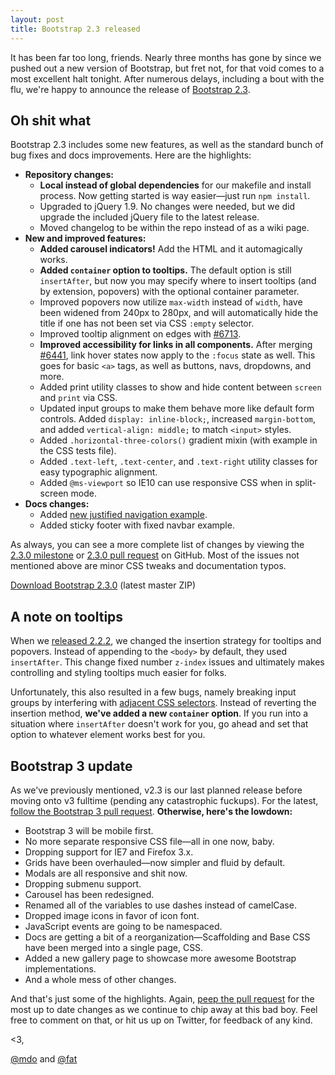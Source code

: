 ```yaml
---
layout: post
title: Bootstrap 2.3 released
---
```


It has been far too long, friends. Nearly three months has gone by since we pushed out a new version of Bootstrap, but fret not, for that void comes to a most excellent halt tonight. After numerous delays, including a bout with the flu, we're happy to announce the release of [Bootstrap 2.3](https://getbootstrap.com/).

## Oh shit what

Bootstrap 2.3 includes some new features, as well as the standard bunch of bug fixes and docs improvements. Here are the highlights:

- **Repository changes:**
  - **Local instead of global dependencies** for our makefile and install process. Now getting started is way easier—just run `npm install`.
  - Upgraded to jQuery 1.9. No changes were needed, but we did upgrade the included jQuery file to the latest release.
  - Moved changelog to be within the repo instead of as a wiki page.
- **New and improved features:**
  - **Added carousel indicators!** Add the HTML and it automagically works.
  - **Added `container` option to tooltips.** The default option is still `insertAfter`, but now you may specify where to insert tooltips (and by extension, popovers) with the optional container parameter.
  - Improved popovers now utilize `max-width` instead of `width`, have been widened from 240px to 280px, and will automatically hide the title if one has not been set via CSS `:empty` selector.
  - Improved tooltip alignment on edges with [#6713](https://github.com/twbs/bootstrap/pull/6713).
  - **Improved accessibility for links in all components.** After merging [#6441](https://github.com/twbs/bootstrap/pull/6441), link hover states now apply to the `:focus` state as well. This goes for basic `<a>` tags, as well as buttons, navs, dropdowns, and more.
  - Added print utility classes to show and hide content between `screen` and `print` via CSS.
  - Updated input groups to make them behave more like default form controls. Added `display: inline-block;`, increased `margin-bottom`, and added `vertical-align: middle;`  to match `<input>` styles.
  - Added `.horizontal-three-colors()` gradient mixin (with example in the CSS tests file).
  - Added `.text-left`, `.text-center`, and `.text-right` utility classes for easy typographic alignment.
  - Added `@ms-viewport` so IE10 can use responsive CSS when in split-screen mode.
- **Docs changes:**
  - Added [new justified navigation example](https://f.cloud.github.com/assets/98681/25869/5e2f812c-4afa-11e2-9293-501cd689232d.png).
  - Added sticky footer with fixed navbar example.

As always, you can see a more complete list of changes by viewing the [2.3.0 milestone](https://github.com/twbs/bootstrap/issues?milestone=18&state=closed) or [2.3.0 pull request](https://github.com/twbs/bootstrap/pull/6346) on GitHub. Most of the issues not mentioned above are minor CSS tweaks and documentation typos.

<a class="btn-link" href="https://github.com/twbs/bootstrap/zipball/master">Download Bootstrap 2.3.0</a> <span class="muted">(latest master ZIP)</span>

## A note on tooltips

When we [released 2.2.2](/2012/12/08/bootstrap-2-2-2-released/), we changed the insertion strategy for tooltips and popovers. Instead of appending to the `<body>` by default, they used `insertAfter`. This change fixed number `z-index` issues and ultimately makes controlling and styling tooltips much easier for folks.

Unfortunately, this also resulted in a few bugs, namely breaking input groups by interfering with [adjacent CSS selectors](https://css-tricks.com/child-and-sibling-selectors/). Instead of reverting the insertion method, **we've added a new `container` option**. If you run into a situation where `insertAfter` doesn't work for you, go ahead and set that option to whatever element works best for you.

## Bootstrap 3 update

As we've previously mentioned, v2.3 is our last planned release before moving onto v3 fulltime (pending any catastrophic fuckups). For the latest, [follow the Bootstrap 3 pull request](https://github.com/twbs/bootstrap/pull/6342). **Otherwise, here's the lowdown:**

- Bootstrap 3 will be mobile first.
- No more separate responsive CSS file—all in one now, baby.
- Dropping support for IE7 and Firefox 3.x.
- Grids have been overhauled—now simpler and fluid by default.
- Modals are all responsive and shit now.
- Dropping submenu support.
- Carousel has been redesigned.
- Renamed all of the variables to use dashes instead of camelCase.
- Dropped image icons in favor of icon font.
- JavaScript events are going to be namespaced.
- Docs are getting a bit of a reorganization—Scaffolding and Base CSS have been merged into a single page, CSS.
- Added a new gallery page to showcase more awesome Bootstrap implementations.
- And a whole mess of other changes.

And that's just some of the highlights. Again, [peep the pull request](https://github.com/twbs/bootstrap/pull/6342) for the most up to date changes as we continue to chip away at this bad boy. Feel free to comment on that, or hit us up on Twitter, for feedback of any kind.

<3,

[@mdo](https://twitter.com/mdo) and [@fat](https://twitter.com/fat)

